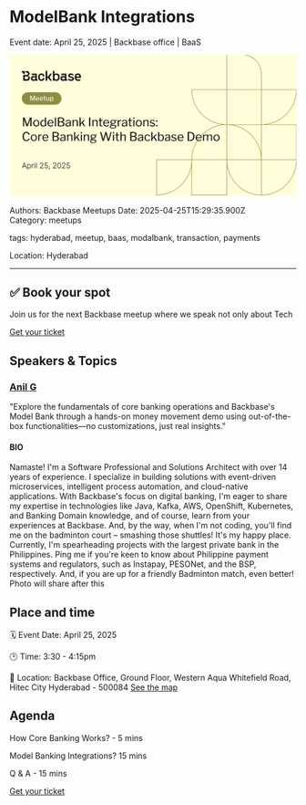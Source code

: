 # ModelBank Integrations

Event date: April 25, 2025 | Backbase office | BaaS

![](assets/placeholder.webp)

Authors: Backbase Meetups
Date: 2025-04-25T15:29:35.900Z  
Category: meetups

tags: hyderabad, meetup, baas, modalbank, transaction, payments

Location: Hyderabad
 
--- 
  
## ✅ Book your spot

Join us for the next Backbase meetup where we speak not only about Tech

[Get your ticket](https://www.meetup.com/backbase-meetups/)

## Speakers & Topics

### [Anil G](https://www.linkedin.com/in/g-anil/)
"Explore the fundamentals of core banking operations and Backbase's Model Bank through a hands-on money movement demo using out-of-the-box functionalities—no customizations, just real insights."

#### BIO
Namaste! I'm a Software Professional and Solutions Architect with over 14 years of experience. I specialize in building solutions with event-driven microservices, intelligent process automation, and cloud-native applications. With Backbase's focus on digital banking, I'm eager to share my expertise in technologies like Java, Kafka, AWS, OpenShift, Kubernetes, and Banking Domain knowledge, and of course, learn from your experiences at Backbase. And, by the way, when I'm not coding, you'll find me on the badminton court – smashing those shuttles! It's my happy place. Currently, I'm spearheading projects with the largest private bank in the Philippines. Ping me if you're keen to know about Philippine payment systems and regulators, such as Instapay, PESONet, and the BSP, respectively. And, if you are up for a friendly Badminton match, even better!
Photo will share after this

## Place and time

🗓️ Event Date: April 25, 2025

🕑 Time: 3:30 - 4:15pm

📍 Location: Backbase Office, Ground Floor, Western Aqua Whitefield Road, Hitec City Hyderabad - 500084 
[See the map](https://maps.app.goo.gl/zSPnbmr9i9EAFD747)

## Agenda

How Core Banking Works? - 5 mins

Model Banking Integrations? 15 mins

Q & A - 15 mins

[Get your ticket](https://www.meetup.com/backbase-meetups/)
<!-- vale on -->